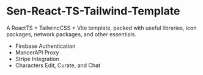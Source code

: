 # Sen-React-TS-Tailwind-Template
A ReactTS + TailwincCSS + Vite template, packed with useful libraries, icon packages, network packages, and other essentials.
- Firebase Authentication
- MancerAPI Proxy
- Stripe Integration
- Characters Edit, Curate, and Chat
